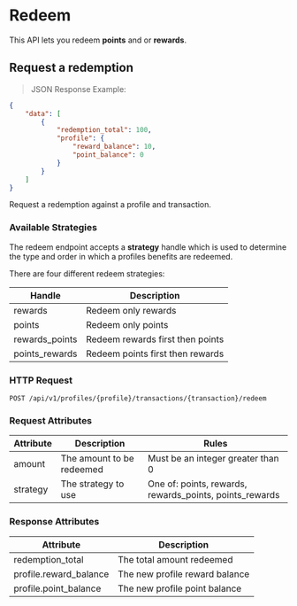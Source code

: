 # Redeem

This API lets you redeem **points** and or **rewards**.

## Request a redemption

> JSON Response Example:
                
```json
{
    "data": [
        {
            "redemption_total": 100,
            "profile": {
                "reward_balance": 10,
                "point_balance": 0
            }
        }
    ]
}
```

Request a redemption against a profile and transaction.

### Available Strategies

The redeem endpoint accepts a **strategy** handle which is used to determine the type and order in which
a profiles benefits are redeemed.

There are four different redeem strategies:

| Handle                  | Description                      |
|-------------------------|----------------------------------|
| rewards                 | Redeem only rewards              |
| points                  | Redeem only points               |
| rewards_points          | Redeem rewards first then points |         
| points_rewards          | Redeem points first then rewards | 

### HTTP Request

`POST /api/v1/profiles/{profile}/transactions/{transaction}/redeem`

### Request Attributes

| Attribute               | Description                   | Rules                                                       |
|-------------------------|-------------------------------|-------------------------------------------------------------|
| amount                  | The amount to be redeemed     | Must be an integer greater than 0                           |
| strategy                | The strategy to use           | One of: points, rewards, rewards_points, points_rewards     |

### Response Attributes

| Attribute               | Description                    |
|-------------------------|--------------------------------|
| redemption_total        | The total amount redeemed      |
| profile.reward_balance  | The new profile reward balance |
| profile.point_balance   | The new profile point balance  |